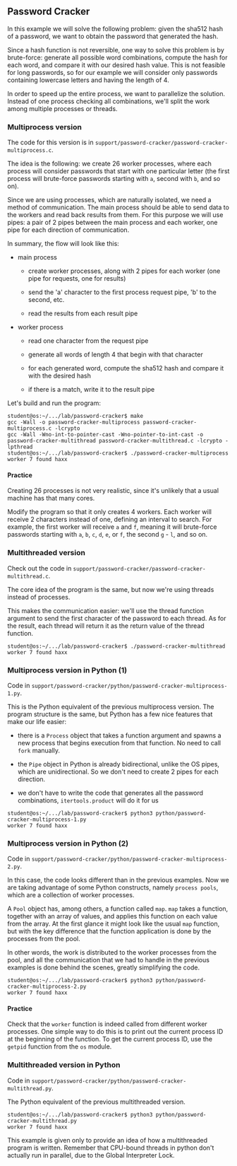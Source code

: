 ## Password Cracker

In this example we will solve the following problem: given the sha512 hash of a password, we want to obtain the password that generated the hash.

Since a hash function is not reversible, one way to solve this problem is by brute-force: generate all possible word combinations, compute the hash for each word, and compare it with our desired hash value.
This is not feasible for long passwords, so for our example we will consider only passwords containing lowercase letters and having the length of 4.

In order to speed up the entire process, we want to parallelize the solution.
Instead of one process checking all combinations, we'll split the work among multiple processes or threads.

### Multiprocess version

The code for this version is in `support/password-cracker/password-cracker-multiprocess.c`.

The idea is the following: we create 26 worker processes, where each process will consider passwords that start with one particular letter (the first process will brute-force passwords starting with `a`, second with `b`, and so on).

Since we are using processes, which are naturally isolated, we need a method of communication.
The main process should be able to send data to the workers and read back results from them.
For this purpose we will use pipes: a pair of 2 pipes between the main process and each worker, one pipe for each direction of communication.

In summary, the flow will look like this:

* main process

  * create worker processes, along with 2 pipes for each worker (one pipe for requests, one for results)

  * send the 'a' character to the first process request pipe, 'b' to the second, etc.

  * read the results from each result pipe

* worker process

  * read one character from the request pipe

  * generate all words of length 4 that begin with that character

  * for each generated word, compute the sha512 hash and compare it with the desired hash

  * if there is a match, write it to the result pipe

Let's build and run the program:

```console
student@os:~/.../lab/password-cracker$ make
gcc -Wall -o password-cracker-multiprocess password-cracker-multiprocess.c -lcrypto
gcc -Wall -Wno-int-to-pointer-cast -Wno-pointer-to-int-cast -o password-cracker-multithread password-cracker-multithread.c -lcrypto -lpthread
student@os:~/.../lab/password-cracker$ ./password-cracker-multiprocess
worker 7 found haxx
```

#### Practice

Creating 26 processes is not very realistic, since it's unlikely that a usual machine has that many cores.

Modify the program so that it only creates 4 workers.
Each worker will receive 2 characters instead of one, defining an interval to search.
For example, the first worker will receive `a` and `f`, meaning it will brute-force passwords starting with `a`, `b`, `c`, `d`, `e`, or `f`, the second `g` - `l`, and so on.

### Multithreaded version

Check out the code in `support/password-cracker/password-cracker-multithread.c`.

The core idea of the program is the same, but now we're using threads instead of processes.

This makes the communication easier: we'll use the thread function argument to send the first character of the password to each thread.
As for the result, each thread will return it as the return value of the thread function.

```console
student@os:~/.../lab/password-cracker$ ./password-cracker-multithread
worker 7 found haxx
```

### Multiprocess version in Python (1)

Code in `support/password-cracker/python/password-cracker-multiprocess-1.py`.

This is the Python equivalent of the previous multiprocess version. The program structure is the same, but Python has a few nice features that make our life easier:

* there is a `Process` object that takes a function argument and spawns a new process that begins execution from that function.
No need to call `fork` manually.

* the `Pipe` object in Python is already bidirectional, unlike the OS pipes, which are unidirectional.
So we don't need to create 2 pipes for each direction.

* we don't have to write the code that generates all the password combinations, `itertools.product` will do it for us

```console
student@os:~/.../lab/password-cracker$ python3 python/password-cracker-multiprocess-1.py
worker 7 found haxx
```

### Multiprocess version in Python (2)

Code in `support/password-cracker/python/password-cracker-multiprocess-2.py`.

In this case, the code looks different than in the previous examples.
Now we are taking advantage of some Python constructs, namely `process pools`, which are a collection of worker processes.

A `Pool` object has, among others, a function called `map`.
`map` takes a function, together with an array of values, and applies this function on each value from the array.
At the first glance it might look like the usual `map` function, but with the key difference that the function application is done by the processes from the pool.

In other words, the work is distributed to the worker processes from the pool, and all the communication that we had to handle in the previous examples is done behind the scenes, greatly simplifying the code.

```console
student@os:~/.../lab/password-cracker$ python3 python/password-cracker-multiprocess-2.py
worker 7 found haxx
```

#### Practice

Check that the `worker` function is indeed called from different worker processes.
One simple way to do this is to print out the current process ID at the beginning of the function.
To get the current process ID, use the `getpid` function from the `os` module.

### Multithreaded version in Python

Code in `support/password-cracker/python/password-cracker-multithread.py`.

The Python equivalent of the previous multithreaded version.

```console
student@os:~/.../lab/password-cracker$ python3 python/password-cracker-multithread.py
worker 7 found haxx
```

This example is given only to provide an idea of how a multithreaded program is written.
Remember that CPU-bound threads in python don't actually run in parallel, due to the Global Interpreter Lock.
